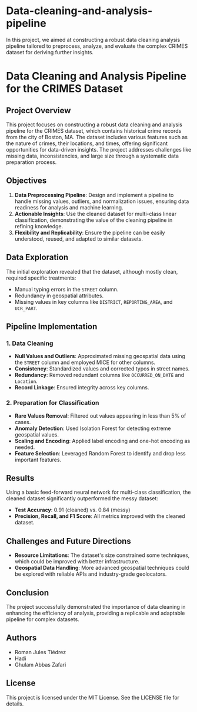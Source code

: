 # Data-cleaning-and-analysis-pipeline
In this project, we aimed at constructing a robust data cleaning analysis pipeline tailored to preprocess, analyze, and evaluate the complex CRIMES dataset for deriving further insights.
# Data Cleaning and Analysis Pipeline for the CRIMES Dataset

## Project Overview

This project focuses on constructing a robust data cleaning and analysis pipeline for the CRIMES dataset, which contains historical crime records from the city of Boston, MA. The dataset includes various features such as the nature of crimes, their locations, and times, offering significant opportunities for data-driven insights. The project addresses challenges like missing data, inconsistencies, and large size through a systematic data preparation process.

## Objectives

1. **Data Preprocessing Pipeline**: Design and implement a pipeline to handle missing values, outliers, and normalization issues, ensuring data readiness for analysis and machine learning.
2. **Actionable Insights**: Use the cleaned dataset for multi-class linear classification, demonstrating the value of the cleaning pipeline in refining knowledge.
3. **Flexibility and Replicability**: Ensure the pipeline can be easily understood, reused, and adapted to similar datasets.

## Data Exploration

The initial exploration revealed that the dataset, although mostly clean, required specific treatments:
- Manual typing errors in the `STREET` column.
- Redundancy in geospatial attributes.
- Missing values in key columns like `DISTRICT`, `REPORTING_AREA`, and `UCR_PART`.

## Pipeline Implementation

### 1. Data Cleaning
- **Null Values and Outliers**: Approximated missing geospatial data using the `STREET` column and employed MICE for other columns.
- **Consistency**: Standardized values and corrected typos in street names.
- **Redundancy**: Removed redundant columns like `OCCURRED_ON_DATE` and `Location`.
- **Record Linkage**: Ensured integrity across key columns.

### 2. Preparation for Classification
- **Rare Values Removal**: Filtered out values appearing in less than 5% of cases.
- **Anomaly Detection**: Used Isolation Forest for detecting extreme geospatial values.
- **Scaling and Encoding**: Applied label encoding and one-hot encoding as needed.
- **Feature Selection**: Leveraged Random Forest to identify and drop less important features.

## Results

Using a basic feed-forward neural network for multi-class classification, the cleaned dataset significantly outperformed the messy dataset:
- **Test Accuracy**: 0.91 (cleaned) vs. 0.84 (messy)
- **Precision, Recall, and F1 Score**: All metrics improved with the cleaned dataset.

## Challenges and Future Directions

- **Resource Limitations**: The dataset's size constrained some techniques, which could be improved with better infrastructure.
- **Geospatial Data Handling**: More advanced geospatial techniques could be explored with reliable APIs and industry-grade geolocators.

## Conclusion

The project successfully demonstrated the importance of data cleaning in enhancing the efficiency of analysis, providing a replicable and adaptable pipeline for complex datasets.

## Authors

- Roman Jules Tiédrez
- Hadi
- Ghulam Abbas Zafari

## License

This project is licensed under the MIT License. See the LICENSE file for details.

